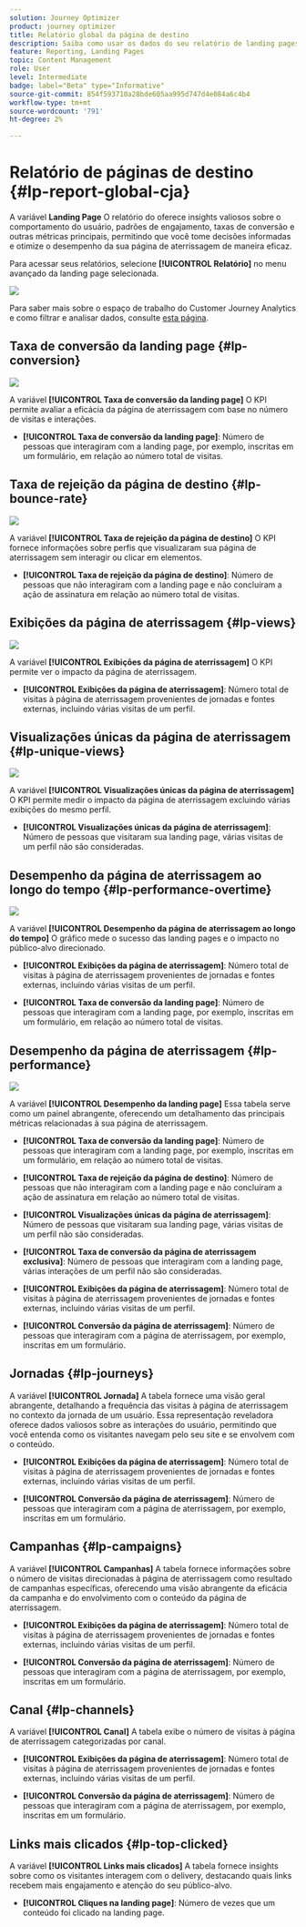 ```yaml
---
solution: Journey Optimizer
product: journey optimizer
title: Relatório global da página de destino
description: Saiba como usar os dados do seu relatório de landing pages
feature: Reporting, Landing Pages
topic: Content Management
role: User
level: Intermediate
badge: label="Beta" type="Informative"
source-git-commit: 854f593710a28bde605aa995d747d4e084a6c4b4
workflow-type: tm+mt
source-wordcount: '791'
ht-degree: 2%

---
```


# Relatório de páginas de destino {#lp-report-global-cja}

A variável **Landing Page** O relatório do oferece insights valiosos sobre o comportamento do usuário, padrões de engajamento, taxas de conversão e outras métricas principais, permitindo que você tome decisões informadas e otimize o desempenho da sua página de aterrissagem de maneira eficaz.

Para acessar seus relatórios, selecione **[!UICONTROL Relatório]** no menu avançado da landing page selecionada.

![](assets/cja-lp.png)

Para saber mais sobre o espaço de trabalho do Customer Journey Analytics e como filtrar e analisar dados, consulte [esta página](https://experienceleague.adobe.com/en/docs/analytics-platform/using/cja-workspace/home).

## Taxa de conversão da landing page {#lp-conversion}

![](assets/cja-lp-conversion-rate.png)

A variável **[!UICONTROL Taxa de conversão da landing page]** O KPI permite avaliar a eficácia da página de aterrissagem com base no número de visitas e interações.

* **[!UICONTROL Taxa de conversão da landing page]**: Número de pessoas que interagiram com a landing page, por exemplo, inscritas em um formulário, em relação ao número total de visitas.

## Taxa de rejeição da página de destino {#lp-bounce-rate}

![](assets/cja-lp-bounce-rate.png)

A variável **[!UICONTROL Taxa de rejeição da página de destino]** O KPI fornece informações sobre perfis que visualizaram sua página de aterrissagem sem interagir ou clicar em elementos.

* **[!UICONTROL Taxa de rejeição da página de destino]**: Número de pessoas que não interagiram com a landing page e não concluíram a ação de assinatura em relação ao número total de visitas.

## Exibições da página de aterrissagem {#lp-views}

![](assets/cja-lp-views.png)

A variável **[!UICONTROL Exibições da página de aterrissagem]** O KPI permite ver o impacto da página de aterrissagem.

* **[!UICONTROL Exibições da página de aterrissagem]**: Número total de visitas à página de aterrissagem provenientes de jornadas e fontes externas, incluindo várias visitas de um perfil.

## Visualizações únicas da página de aterrissagem {#lp-unique-views}

![](assets/cja-lp-unique-views.png)

A variável **[!UICONTROL Visualizações únicas da página de aterrissagem]** O KPI permite medir o impacto da página de aterrissagem excluindo várias exibições do mesmo perfil.

* **[!UICONTROL Visualizações únicas da página de aterrissagem]**: Número de pessoas que visitaram sua landing page, várias visitas de um perfil não são consideradas.

## Desempenho da página de aterrissagem ao longo do tempo {#lp-performance-overtime}

![](assets/cja-lp-performance-overtime.png)

A variável **[!UICONTROL Desempenho da página de aterrissagem ao longo do tempo]** O gráfico mede o sucesso das landing pages e o impacto no público-alvo direcionado.

* **[!UICONTROL Exibições da página de aterrissagem]**: Número total de visitas à página de aterrissagem provenientes de jornadas e fontes externas, incluindo várias visitas de um perfil.

* **[!UICONTROL Taxa de conversão da landing page]**: Número de pessoas que interagiram com a landing page, por exemplo, inscritas em um formulário, em relação ao número total de visitas.

## Desempenho da página de aterrissagem {#lp-performance}

![](assets/cja-lp-performance.png)

A variável **[!UICONTROL Desempenho da landing page]** Essa tabela serve como um painel abrangente, oferecendo um detalhamento das principais métricas relacionadas à sua página de aterrissagem.

* **[!UICONTROL Taxa de conversão da landing page]**: Número de pessoas que interagiram com a landing page, por exemplo, inscritas em um formulário, em relação ao número total de visitas.

* **[!UICONTROL Taxa de rejeição da página de destino]**: Número de pessoas que não interagiram com a landing page e não concluíram a ação de assinatura em relação ao número total de visitas.

* **[!UICONTROL Visualizações únicas da página de aterrissagem]**: Número de pessoas que visitaram sua landing page, várias visitas de um perfil não são consideradas.

* **[!UICONTROL Taxa de conversão da página de aterrissagem exclusiva]**: Número de pessoas que interagiram com a landing page, várias interações de um perfil não são consideradas.

* **[!UICONTROL Exibições da página de aterrissagem]**: Número total de visitas à página de aterrissagem provenientes de jornadas e fontes externas, incluindo várias visitas de um perfil.

* **[!UICONTROL Conversão da página de aterrissagem]**: Número de pessoas que interagiram com a página de aterrissagem, por exemplo, inscritas em um formulário.

## Jornadas {#lp-journeys}

A variável **[!UICONTROL Jornada]** A tabela fornece uma visão geral abrangente, detalhando a frequência das visitas à página de aterrissagem no contexto da jornada de um usuário. Essa representação reveladora oferece dados valiosos sobre as interações do usuário, permitindo que você entenda como os visitantes navegam pelo seu site e se envolvem com o conteúdo.

* **[!UICONTROL Exibições da página de aterrissagem]**: Número total de visitas à página de aterrissagem provenientes de jornadas e fontes externas, incluindo várias visitas de um perfil.

* **[!UICONTROL Conversão da página de aterrissagem]**: Número de pessoas que interagiram com a página de aterrissagem, por exemplo, inscritas em um formulário.

## Campanhas {#lp-campaigns}

A variável **[!UICONTROL Campanhas]** A tabela fornece informações sobre o número de visitas direcionadas à página de aterrissagem como resultado de campanhas específicas, oferecendo uma visão abrangente da eficácia da campanha e do envolvimento com o conteúdo da página de aterrissagem.

* **[!UICONTROL Exibições da página de aterrissagem]**: Número total de visitas à página de aterrissagem provenientes de jornadas e fontes externas, incluindo várias visitas de um perfil.

* **[!UICONTROL Conversão da página de aterrissagem]**: Número de pessoas que interagiram com a página de aterrissagem, por exemplo, inscritas em um formulário.

## Canal {#lp-channels}

A variável **[!UICONTROL Canal]** A tabela exibe o número de visitas à página de aterrissagem categorizadas por canal.

* **[!UICONTROL Exibições da página de aterrissagem]**: Número total de visitas à página de aterrissagem provenientes de jornadas e fontes externas, incluindo várias visitas de um perfil.

* **[!UICONTROL Conversão da página de aterrissagem]**: Número de pessoas que interagiram com a página de aterrissagem, por exemplo, inscritas em um formulário.

## Links mais clicados {#lp-top-clicked}

A variável **[!UICONTROL Links mais clicados]** A tabela fornece insights sobre como os visitantes interagem com o delivery, destacando quais links recebem mais engajamento e atenção do seu público-alvo.

* **[!UICONTROL Cliques na landing page]**: Número de vezes que um conteúdo foi clicado na landing page.







